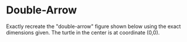 # Double-Arrow
 Exactly recreate the "double-arrow" figure shown below using the exact dimensions given. The turtle in the center is at coordinate (0,0).
